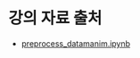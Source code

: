 # 강의 자료 출처
- [preprocess_datamanim.ipynb](https://github.com/k2moon/bigbungi/blob/main/preprocess_datamanim.ipynb)